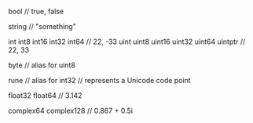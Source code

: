 bool  // true, false

string  // "something"

int  int8  int16  int32  int64  // 22, -33
uint uint8 uint16 uint32 uint64 uintptr  // 22, 33 

byte // alias for uint8

rune // alias for int32
     // represents a Unicode code point

float32 float64  // 3.142

complex64 complex128  // 0.867 + 0.5i